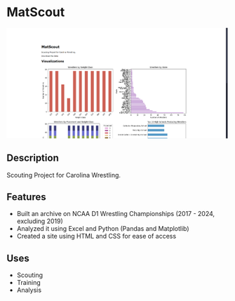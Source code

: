 # MatScout

![Site Image](https://github.com/aneeshsudigala06/MatScout/blob/main/siteimage.png)

## Description
Scouting Project for Carolina Wrestling.

## Features
- Built an archive on NCAA D1 Wrestling Championships (2017 - 2024, excluding 2019)
- Analyzed it using Excel and Python (Pandas and Matplotlib)
- Created a site using HTML and CSS for ease of access

## Uses
- Scouting
- Training
- Analysis
